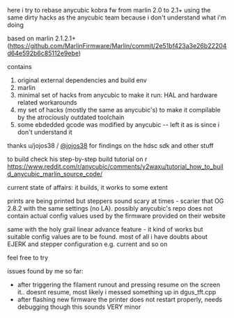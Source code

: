 here i try to rebase anycubic kobra fw from marlin 2.0 to 2.1+ using the same dirty hacks as the anycubic team because i don't understand what i'm doing

based on marlin 2.1.2.1+ (https://github.com/MarlinFirmware/Marlin/commit/2e51bf423a3e26b22204d64e592b6c85112e9ebe)

contains 
1) original external dependencies and build env
2) marlin 
3) minimal set of hacks from anycubic to make it run: HAL and hardware related workarounds
4) my set of hacks (mostly the same as anycubic's) to make it compilable by the atrociously outdated toolchain
5) some ebdedded gcode was modified by anycubic -- left it as is since i don't understand it

thanks u/jojos38 / [@jojos38](https://github.com/jojos38/) for findings on the hdsc sdk and other stuff

to build check his step-by-step build tutorial on r https://www.reddit.com/r/anycubic/comments/y2waxu/tutorial_how_to_build_anycubic_marlin_source_code/

current state of affairs: it builds, it works to some extent

prints are being printed but steppers sound scary at times - scarier that OG 2.8.2 with the same settings (no LA). possibly anycubic's repo does not contain actual config values used by the firmware provided on their website

same with the holy grail linear advance feature - it kind of works but suitable config values are to be found. most of all i have doubts about EJERK and stepper configuration e.g. current and so on

feel free to try

issues found by me so far:
* after triggering the filament runout and pressing resume on the screen it.. doesnt resume, most likely i messed something up in dgus_tft.cpp
* after flashing new firmware the printer does not restart properly, needs debugging though this sounds VERY minor
